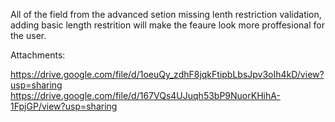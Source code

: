 
All of the field from the advanced setion missing lenth restriction validation, adding basic length restrition will make the feaure look more proffesional for the user.

Attachments:

https://drive.google.com/file/d/1oeuQy_zdhF8jqkFtipbLbsJpv3oIh4kD/view?usp=sharing
https://drive.google.com/file/d/167VQs4UJuqh53bP9NuorKHihA-1FpjGP/view?usp=sharing